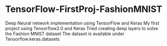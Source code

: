 # TensorFlow-FirstProj-FashionMNIST
Deep Neural network implementation using TensorFlow and Keras
My first project using Tensorflow2.0 and Keras
Tried creating deep layers to solve the Fashion MNIST dataset
The dataset is available under Tensorflow.keras.datasets
